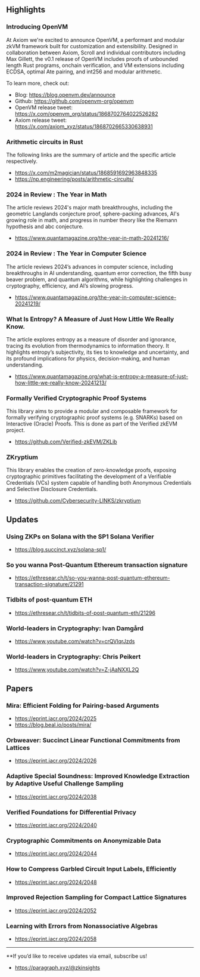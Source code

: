 ## Highlights
### Introducing OpenVM
At Axiom we're excited to announce OpenVM, a performant and modular zkVM framework built for customization and extensibility. Designed in collaboration between Axiom, Scroll and individual contributors including Max Gillett, the v0.1 release of OpenVM includes proofs of unbounded length Rust programs, onchain verification, and VM extensions including ECDSA, optimal Ate pairing, and int256 and modular arithmetic.

To learn more, check out:
* Blog: <https://blog.openvm.dev/announce>
* Github: <https://github.com/openvm-org/openvm>
* OpenVM release tweet: <https://x.com/openvm_org/status/1868702764022526282>
* Axiom release tweet: <https://x.com/axiom_xyz/status/1868702665330638931>

### Arithmetic circuits in Rust
The following links are the summary of article and the specific article respectively.
- <https://x.com/m2magician/status/1868591692963848335>
- <https://np.engineering/posts/arithmetic-circuits/>
### 2024 in Review : The Year in Math
The article reviews 2024's major math breakthroughs, including the geometric Langlands conjecture proof, sphere-packing advances, AI's growing role in math, and progress in number theory like the Riemann hypothesis and abc conjecture.
- <https://www.quantamagazine.org/the-year-in-math-20241216/>
### 2024 in Review : The Year in Computer Science
The article reviews 2024’s advances in computer science, including breakthroughs in AI understanding, quantum error correction, the fifth busy beaver problem, and quantum algorithms, while highlighting challenges in cryptography, efficiency, and AI’s slowing progress.
- <https://www.quantamagazine.org/the-year-in-computer-science-20241219/>
### What Is Entropy? A Measure of Just How Little We Really Know.
The article explores entropy as a measure of disorder and ignorance, tracing its evolution from thermodynamics to information theory. It highlights entropy’s subjectivity, its ties to knowledge and uncertainty, and its profound implications for physics, decision-making, and human understanding.
- <https://www.quantamagazine.org/what-is-entropy-a-measure-of-just-how-little-we-really-know-20241213/>

### Formally Verified Cryptographic Proof Systems
This library aims to provide a modular and composable framework for formally verifying cryptographic proof systems (e.g. SNARKs) based on Interactive (Oracle) Proofs. This is done as part of the Verified zkEVM project.
- <https://github.com/Verified-zkEVM/ZKLib>
### ZKryptium
This library enables the creation of zero-knowledge proofs, exposing cryptographic primitives facilitating the development of a Verifiable Credentials (VCs) system capable of handling both Anonymous Credentials and Selective Disclosure Credentials.
- <https://github.com/Cybersecurity-LINKS/zkryptium>

## Updates
### Using ZKPs on Solana with the SP1 Solana Verifier
- <https://blog.succinct.xyz/solana-sp1/>
### So you wanna Post-Quantum Ethereum transaction signature
- <https://ethresear.ch/t/so-you-wanna-post-quantum-ethereum-transaction-signature/21291>
### Tidbits of post-quantum ETH
- <https://ethresear.ch/t/tidbits-of-post-quantum-eth/21296>
### World-leaders in Cryptography: Ivan Damgård
- <https://www.youtube.com/watch?v=crQVIqrJzds>
### World-leaders in Cryptography: Chris Peikert
- <https://www.youtube.com/watch?v=Z-jAaNXXL2Q>

## Papers
### Mira: Efficient Folding for Pairing-based Arguments
- <https://eprint.iacr.org/2024/2025>
- <https://blog.beal.io/posts/mira/>
### Orbweaver: Succinct Linear Functional Commitments from Lattices
- <https://eprint.iacr.org/2024/2026>
### Adaptive Special Soundness: Improved Knowledge Extraction by Adaptive Useful Challenge Sampling
- <https://eprint.iacr.org/2024/2038>
### Verified Foundations for Differential Privacy
- <https://eprint.iacr.org/2024/2040>
### Cryptographic Commitments on Anonymizable Data
- <https://eprint.iacr.org/2024/2044>
### How to Compress Garbled Circuit Input Labels, Efficiently
- <https://eprint.iacr.org/2024/2048>
### Improved Rejection Sampling for Compact Lattice Signatures
- <https://eprint.iacr.org/2024/2052>
### Learning with Errors from Nonassociative Algebras
- <https://eprint.iacr.org/2024/2058>


---
**If you’d like to receive updates via email, subscribe us!

- <https://paragraph.xyz/@zkinsights>
